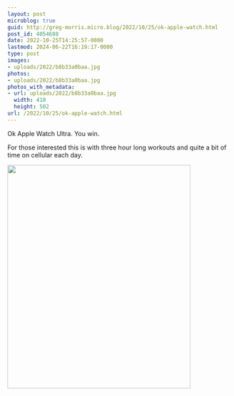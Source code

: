 ```yaml
---
layout: post
microblog: true
guid: http://greg-morris.micro.blog/2022/10/25/ok-apple-watch.html
post_id: 4054688
date: 2022-10-25T14:25:57-0000
lastmod: 2024-06-22T16:19:17-0000
type: post
images:
- uploads/2022/b8b33a0baa.jpg
photos:
- uploads/2022/b8b33a0baa.jpg
photos_with_metadata:
- url: uploads/2022/b8b33a0baa.jpg
  width: 410
  height: 502
url: /2022/10/25/ok-apple-watch.html
---
```

Ok Apple Watch Ultra. You win. 

For those interested this is with three hour long workouts and quite a bit of time on cellular each day.

<img src="uploads/2022/b8b33a0baa.jpg" width="410" height="502" alt="">
